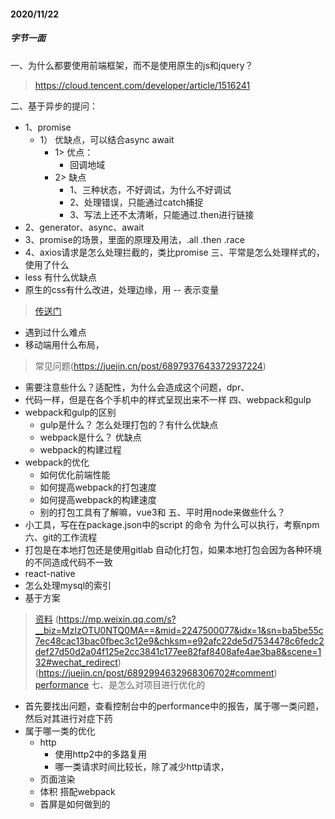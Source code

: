 #### 2020/11/22
##### 字节一面
一、为什么都要使用前端框架，而不是使用原生的js和jquery？
> https://cloud.tencent.com/developer/article/1516241

二、基于异步的提问：
- 1、promise
    - 1） 优缺点，可以结合async await
        - 1> 优点：
            - 回调地域
        - 2> 缺点
            - 1、三种状态，不好调试，为什么不好调试
            - 2、处理错误，只能通过catch捕捉
            - 3、写法上还不太清晰，只能通过.then进行链接
- 2、generator、async、await
- 3、promise的场景，里面的原理及用法，.all  .then .race
- 4、axios请求是怎么处理拦截的，类比promise
三、平常是怎么处理样式的，使用了什么
- less 有什么优缺点
- 原生的css有什么改进，处理边缘，用 -- 表示变量
> [传送门](http://www.ruanyifeng.com/blog/2017/05/css-variables.html)
- 遇到过什么难点
- 移动端用什么布局，
> 常见问题(https://juejin.cn/post/6897937643372937224)
- 需要注意些什么？适配性，为什么会造成这个问题，dpr、
- 代码一样，但是在各个手机中的样式呈现出来不一样
四、webpack和gulp
- webpack和gulp的区别
    - gulp是什么？ 怎么处理打包的？有什么优缺点
    - webpack是什么？ 优缺点
    - webpack的构建过程
- webpack的优化
    - 如何优化前端性能
    - 如何提高webpack的打包速度
    - 如何提高webpack的构建速度
    - 别的打包工具有了解嘛，vue3和
五、平时用node来做些什么？ 
- 小工具，写在在package.json中的script 的命令  为什么可以执行，考察npm
六、git的工作流程
- 打包是在本地打包还是使用gitlab 自动化打包，如果本地打包会因为各种环境的不同造成代码不一致
- react-native
- 怎么处理mysql的索引
- 基于方案
> [资料](https://mp.weixin.qq.com/s/ZsYVjzwZm9dG20f3OjMAWw) (https://mp.weixin.qq.com/s?__biz=MzIzOTU0NTQ0MA==&mid=2247500077&idx=1&sn=ba5be55c7ec48cac13bac0fbec3c12e9&chksm=e92afc22de5d7534478c6fedc2def27d50d2a04f125e2cc3841c177ee82faf8408afe4ae3ba8&scene=132#wechat_redirect)
(https://juejin.cn/post/6892994632968306702#comment)
[performance](https://mp.weixin.qq.com/s?__biz=MzI5MTUyMjk0Mw==&mid=2247485181&idx=1&sn=9894db29fa89f155264a1de98d45b247&chksm=ec0e16eddb799ffbe13c480f244b5a8085a485390e3a5c6d042e982ee25c33ba2131c2474417&scene=21#wechat_redirect)
七、是怎么对项目进行优化的
- 首先要找出问题，查看控制台中的performance中的报告，属于哪一类问题，然后对其进行对症下药
- 属于哪一类的优化
    - http
        - 使用http2中的多路复用
        - 哪一类请求时间比较长，除了减少http请求，
    - 页面渲染
    - 体积 搭配webpack
    - 首屏是如何做到的
